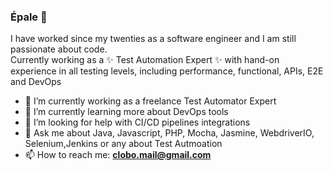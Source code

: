 ### Épale 👋


I have worked since my twenties as a software engineer and I am still passionate about code.<br/>
Currently working as a ✨ Test Automation Expert ✨ with hand-on experience in all testing levels, including performance, functional, APIs, E2E and DevOps 

- 🔭 I’m currently working as a freelance Test Automator Expert
- 🌱 I’m currently learning more about DevOps tools
- 🤔 I’m looking for help with CI/CD pipelines integrations
- 💬 Ask me about Java, Javascript, PHP, Mocha, Jasmine, WebdriverIO, Selenium,Jenkins or any about Test Autmoation
- 📫 How to reach me: **clobo.mail@gmail.com**

